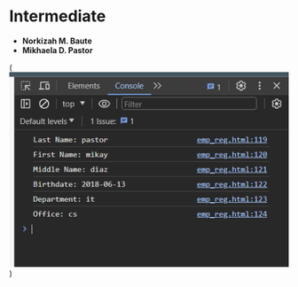 # Intermediate

- **Norkizah M. Baute**
- **Mikhaela D. Pastor**

(![img](https://github.com/Norkizah/Intermediate/blob/main/img/console.png))